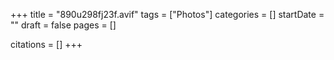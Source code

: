 +++
title = "890u298fj23f.avif"
tags = ["Photos"]
categories = []
startDate = ""
draft = false
pages = []

citations = []
+++
